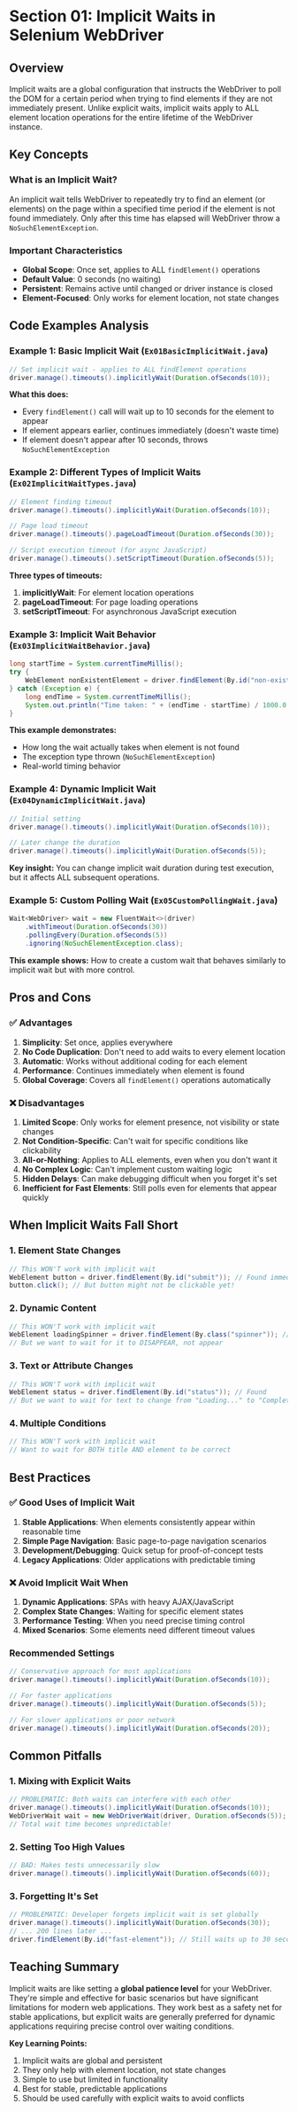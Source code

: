 # Section 01: Implicit Waits in Selenium WebDriver

## Overview

Implicit waits are a global configuration that instructs the WebDriver to poll the DOM for a certain period when trying to find elements if they are not immediately present. Unlike explicit waits, implicit waits apply to ALL element location operations for the entire lifetime of the WebDriver instance.

## Key Concepts

### What is an Implicit Wait?

An implicit wait tells WebDriver to repeatedly try to find an element (or elements) on the page within a specified time period if the element is not found immediately. Only after this time has elapsed will WebDriver throw a `NoSuchElementException`.

### Important Characteristics

- **Global Scope**: Once set, applies to ALL `findElement()` operations
- **Default Value**: 0 seconds (no waiting)
- **Persistent**: Remains active until changed or driver instance is closed
- **Element-Focused**: Only works for element location, not state changes

## Code Examples Analysis

### Example 1: Basic Implicit Wait (`Ex01BasicImplicitWait.java`)

```java
// Set implicit wait - applies to ALL findElement operations
driver.manage().timeouts().implicitlyWait(Duration.ofSeconds(10));
```

**What this does:**
- Every `findElement()` call will wait up to 10 seconds for the element to appear
- If element appears earlier, continues immediately (doesn't waste time)
- If element doesn't appear after 10 seconds, throws `NoSuchElementException`

### Example 2: Different Types of Implicit Waits (`Ex02ImplicitWaitTypes.java`)

```java
// Element finding timeout
driver.manage().timeouts().implicitlyWait(Duration.ofSeconds(10));

// Page load timeout
driver.manage().timeouts().pageLoadTimeout(Duration.ofSeconds(30));

// Script execution timeout (for async JavaScript)
driver.manage().timeouts().setScriptTimeout(Duration.ofSeconds(5));
```

**Three types of timeouts:**
1. **implicitlyWait**: For element location operations
2. **pageLoadTimeout**: For page loading operations
3. **setScriptTimeout**: For asynchronous JavaScript execution

### Example 3: Implicit Wait Behavior (`Ex03ImplicitWaitBehavior.java`)

```java
long startTime = System.currentTimeMillis();
try {
    WebElement nonExistentElement = driver.findElement(By.id("non-existent-id"));
} catch (Exception e) {
    long endTime = System.currentTimeMillis();
    System.out.println("Time taken: " + (endTime - startTime) / 1000.0 + " seconds");
}
```

**This example demonstrates:**
- How long the wait actually takes when element is not found
- The exception type thrown (`NoSuchElementException`)
- Real-world timing behavior

### Example 4: Dynamic Implicit Wait (`Ex04DynamicImplicitWait.java`)

```java
// Initial setting
driver.manage().timeouts().implicitlyWait(Duration.ofSeconds(10));

// Later change the duration
driver.manage().timeouts().implicitlyWait(Duration.ofSeconds(5));
```

**Key insight:** You can change implicit wait duration during test execution, but it affects ALL subsequent operations.

### Example 5: Custom Polling Wait (`Ex05CustomPollingWait.java`)

```java
Wait<WebDriver> wait = new FluentWait<>(driver)
    .withTimeout(Duration.ofSeconds(30))
    .pollingEvery(Duration.ofSeconds(5))
    .ignoring(NoSuchElementException.class);
```

**This example shows:** How to create a custom wait that behaves similarly to implicit wait but with more control.

## Pros and Cons

### ✅ Advantages

1. **Simplicity**: Set once, applies everywhere
2. **No Code Duplication**: Don't need to add waits to every element location
3. **Automatic**: Works without additional coding for each element
4. **Performance**: Continues immediately when element is found
5. **Global Coverage**: Covers all `findElement()` operations automatically

### ❌ Disadvantages

1. **Limited Scope**: Only works for element presence, not visibility or state changes
2. **Not Condition-Specific**: Can't wait for specific conditions like clickability
3. **All-or-Nothing**: Applies to ALL elements, even when you don't want it
4. **No Complex Logic**: Can't implement custom waiting logic
5. **Hidden Delays**: Can make debugging difficult when you forget it's set
6. **Inefficient for Fast Elements**: Still polls even for elements that appear quickly

## When Implicit Waits Fall Short

### 1. Element State Changes
```java
// This WON'T work with implicit wait
WebElement button = driver.findElement(By.id("submit")); // Found immediately
button.click(); // But button might not be clickable yet!
```

### 2. Dynamic Content
```java
// This WON'T work with implicit wait
WebElement loadingSpinner = driver.findElement(By.class("spinner")); // Found
// But we want to wait for it to DISAPPEAR, not appear
```

### 3. Text or Attribute Changes
```java
// This WON'T work with implicit wait
WebElement status = driver.findElement(By.id("status")); // Found
// But we want to wait for text to change from "Loading..." to "Complete"
```

### 4. Multiple Conditions
```java
// This WON'T work with implicit wait
// Want to wait for BOTH title AND element to be correct
```

## Best Practices

### ✅ Good Uses of Implicit Wait

1. **Stable Applications**: When elements consistently appear within reasonable time
2. **Simple Page Navigation**: Basic page-to-page navigation scenarios
3. **Development/Debugging**: Quick setup for proof-of-concept tests
4. **Legacy Applications**: Older applications with predictable timing

### ❌ Avoid Implicit Wait When

1. **Dynamic Applications**: SPAs with heavy AJAX/JavaScript
2. **Complex State Changes**: Waiting for specific element states
3. **Performance Testing**: When you need precise timing control
4. **Mixed Scenarios**: Some elements need different timeout values

### Recommended Settings

```java
// Conservative approach for most applications
driver.manage().timeouts().implicitlyWait(Duration.ofSeconds(10));

// For faster applications
driver.manage().timeouts().implicitlyWait(Duration.ofSeconds(5));

// For slower applications or poor network
driver.manage().timeouts().implicitlyWait(Duration.ofSeconds(20));
```

## Common Pitfalls

### 1. Mixing with Explicit Waits
```java
// PROBLEMATIC: Both waits can interfere with each other
driver.manage().timeouts().implicitlyWait(Duration.ofSeconds(10));
WebDriverWait wait = new WebDriverWait(driver, Duration.ofSeconds(5));
// Total wait time becomes unpredictable!
```

### 2. Setting Too High Values
```java
// BAD: Makes tests unnecessarily slow
driver.manage().timeouts().implicitlyWait(Duration.ofSeconds(60));
```

### 3. Forgetting It's Set
```java
// PROBLEMATIC: Developer forgets implicit wait is set globally
driver.manage().timeouts().implicitlyWait(Duration.ofSeconds(30));
// ... 200 lines later ...
driver.findElement(By.id("fast-element")); // Still waits up to 30 seconds!
```

## Teaching Summary

Implicit waits are like setting a **global patience level** for your WebDriver. They're simple and effective for basic scenarios but have significant limitations for modern web applications. They work best as a safety net for stable applications, but explicit waits are generally preferred for dynamic applications requiring precise control over waiting conditions.

**Key Learning Points:**
1. Implicit waits are global and persistent
2. They only help with element location, not state changes
3. Simple to use but limited in functionality
4. Best for stable, predictable applications
5. Should be used carefully with explicit waits to avoid conflicts